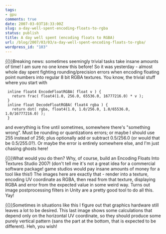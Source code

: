 ```yaml
---
tags:
- gpu
comments: true
date: 2007-03-03T18:33:00Z
slug: a-day-well-spent-encoding-floats-to-rgba
status: publish
title: A day well spent (encoding floats to RGBA)
url: /blog/2007/03/03/a-day-well-spent-encoding-floats-to-rgba/
wordpress_id: "103"
---
```


[{{<imgright src="http://aras-p.info/blog/wp-content/uploads/2007/03/rgba01.thumbnail.png" title="'RGBA encoding 01'">}}](http://aras-p.info/blog/wp-content/uploads/2007/03/rgba01.png)Breaking news: sometimes seemingly trivial tasks take insane amounts of time! I am sure no one knew this before! So it was yesterday - almost whole day spent fighting rounding/precision errors when encoding floating point numbers into regular 8 bit RGBA textures. You know, the trivial stuff where you start with
 

     
     inline float4 EncodeFloatRGBA( float v ) {
       return frac( float4(1.0, 256.0, 65536.0, 16777216.0) * v );
     }
     inline float DecodeFloatRGBA( float4 rgba ) {
       return dot( rgba, float4(1.0, 1.0/256.0, 1.0/65536.0, 1.0/16777216.0) );
     }
 
 

and everything is fine until sometimes, somewhere there's "something wrong". Must be rounding or quantizations errors; or maybe I should use 255 instead of 256; plus optionally add or subtract 0.5/256.0 (or would that be 0.5/255.0?). Or maybe the error is entirely somewhere else, and I'm just chasing ghosts here!

[{{<imgright src="http://aras-p.info/blog/wp-content/uploads/2007/03/rgba02.thumbnail.png" title="'RGBA encoding 02'">}}](http://aras-p.info/blog/wp-content/uploads/2007/03/rgba02.png)What would you do then? Why, of course, build an Encoding Floats Into Textures Studio 2007! (don't tell me it's not a great idea for a commercial software package! game studios would pay insane amounts of money for a tool like this!) The images here are exactly that - render into a texture, encoding UV coordinate as RGBA, then read from that texture, displaying RGBA and error from the expected value in some weird way. Turns out image postprocessing filters in Unity are a pretty good tool to do all this. Yay!

[{{<imgright src="http://aras-p.info/blog/wp-content/uploads/2007/03/rgba03.thumbnail.png" title="'RGBA encoding 03'">}}](http://aras-p.info/blog/wp-content/uploads/2007/03/rgba03.png)Sometimes in situations like this I figure out that graphics hardware still leaves a lot to be desired. This last image shows some calculations that depend only on the horizontal UV coordinate, so they should produce some purely vertical pattern (sans the part at the bottom, that is expected to be different). Heh, you wish!
